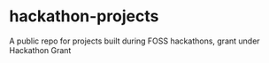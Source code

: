 # hackathon-projects
A public repo for projects built during FOSS hackathons, grant under Hackathon Grant

